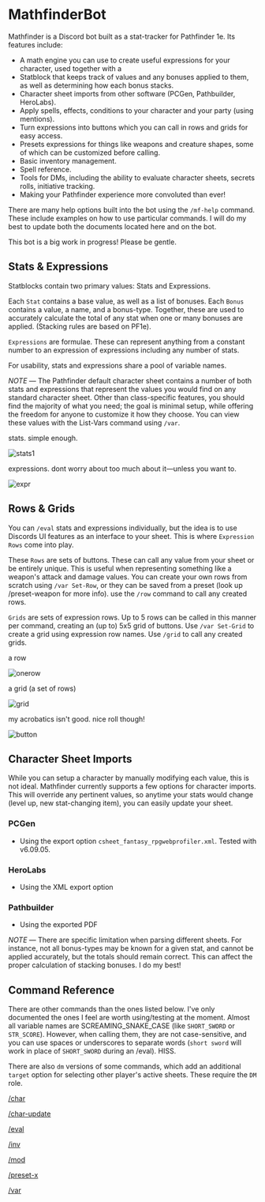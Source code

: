 # MathfinderBot

Mathfinder is a Discord bot built as a stat-tracker for Pathfinder 1e. Its features include:

- A math engine you can use to create useful expressions for your character, used together with a
- Statblock that keeps track of values and any bonuses applied to them, as well as determining how each bonus stacks.
- Character sheet imports from other software (PCGen, Pathbuilder, HeroLabs).
- Apply spells, effects, conditions to your character and your party (using mentions).
- Turn expressions into buttons which you can call in rows and grids for easy access.
- Presets expressions for things like weapons and creature shapes, some of which can be customized before calling.
- Basic inventory management.
- Spell reference.
- Tools for DMs, including the ability to evaluate character sheets, secrets rolls, initiative tracking.
- Making your Pathfinder experience more convoluted than ever!

There are many help options built into the bot using the `/mf-help` command. These include examples on how to use particular commands. I will do my best to update both the documents located here and on the bot.

This bot is a big work in progress! Please be gentle. 


## Stats & Expressions
Statblocks contain two primary values: Stats and Expressions. 

Each `Stat` contains a base value, as well as a list of bonuses. Each `Bonus` contains a value, a name, and a bonus-type. Together, these are used to accurately calculate the total of any stat when one or many bonuses are applied. (Stacking rules are based on PF1e).

`Expressions` are formulae. These can represent anything from a constant number to an expression of expressions including any number of stats. 

For usability, stats and expressions share a pool of variable names.

*NOTE* — The Pathfinder default character sheet contains a number of both stats and expressions that represent the values you would find on any standard character sheet. Other than class-specific features, you should find the majority of what you need; the goal is minimal setup, while offering the freedom for anyone to customize it how they choose. You can view these values with the List-Vars command using `/var`.

stats. simple enough.

![stats1](https://user-images.githubusercontent.com/10622391/192097536-4b77e851-29f9-4a46-8336-e846e4ea142f.jpg)

expressions. dont worry about too much about it—unless you want to.

![expr](https://user-images.githubusercontent.com/10622391/192116307-e73c3cd1-1c4b-4b7e-9ad7-fd051ce01e1c.jpg)


## Rows & Grids
You can `/eval` stats and expressions individually, but the idea is to use Discords UI features as an interface to your sheet. This is where `Expression Rows` come into play.

These `Rows` are sets of buttons. These can call any value from your sheet or be entirely unique. This is useful when representing something like a weapon's attack and damage values. You can create your own rows from scratch using `/var Set-Row`, or they can be saved from a preset (look up /preset-weapon for more info). use the `/row` command to call any created rows.

`Grids` are sets of expression rows. Up to 5 rows can be called in this manner per command, creating an (up to) 5x5 grid of buttons. Use `/var Set-Grid` to create a grid using expression row names. Use `/grid` to call any created grids.

a row

![onerow](https://user-images.githubusercontent.com/10622391/192144466-0847fa71-1a0a-4820-8700-91190e345365.jpg)

a grid (a set of rows)

![grid](https://user-images.githubusercontent.com/10622391/192144484-d20f109e-19d9-4562-8a28-d1795dbd3531.jpg)

my acrobatics isn't good. nice roll though!

![button](https://user-images.githubusercontent.com/10622391/192144530-b4805f75-6ac6-4db2-a477-7a615342878e.jpg)

## Character Sheet Imports
While you can setup a character by manually modifying each value, this is not ideal. Mathfinder currently supports a few options for character imports. This will override any pertinent values, so anytime your stats would change (level up, new stat-changing item), you can easily update your sheet.

### PCGen
 - Using the export option `csheet_fantasy_rpgwebprofiler.xml`. Tested with v6.09.05.

### HeroLabs
 - Using the XML export option

### Pathbuilder
 - Using the exported PDF

*NOTE* — There are specific limitation when parsing different sheets. For instance, not all bonus-types may be known for a given stat, and cannot be applied accurately, but the totals should remain correct. This can affect the proper calculation of stacking bonuses. I do my best!


## Command Reference
There are other commands than the ones listed below. I've only documented the ones I feel are worth using/testing at the moment. Almost all variable names are SCREAMING_SNAKE_CASE (like `SHORT_SWORD` or `STR_SCORE`). However, when calling them, they are not case-sensitive, and you can use spaces or underscores to separate words (`short sword` will work in place of `SHORT_SWORD` during an /eval). HISS.

There are also `dm` versions of some commands, which add an additional `target` option for selecting other player's active sheets. These require the `DM` role.

[/char](https://github.com/Gellybean/Mathfinder-Bot/blob/main/char.md)

[/char-update](https://github.com/Gellybean/Mathfinder-Bot/blob/main/char-update.md)

[/eval](https://github.com/Gellybean/Mathfinder-Bot/blob/main/eval.md)

[/inv](https://github.com/Gellybean/Mathfinder-Bot/blob/main/inv.md)

[/mod](https://github.com/Gellybean/Mathfinder-Bot/blob/main/mod.md)

[/preset-x](https://github.com/Gellybean/Mathfinder-Bot/blob/main/presets.md)

[/var](https://github.com/Gellybean/Mathfinder-Bot/blob/main/var.md)

